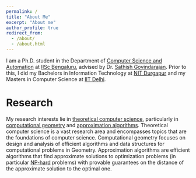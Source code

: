 ```yaml
---
permalink: /
title: "About Me"
excerpt: "About me"
author_profile: true
redirect_from: 
  - /about/
  - /about.html
---
```


I am a Ph.D. student in the Department of [Computer Science and Automation](https://www.csa.iisc.ac.in) at [IISc Bengaluru](https://iisc.ac.in), advised by Dr. [Sathish Govindarajan](https://www.csa.iisc.ac.in/~gsat). Prior to this, I did my Bachelors in Information Technology at [NIT Durgapur](https://nitdgp.ac.in/) and my Masters in Computer Science at [IIT Delhi](https://home.iitd.ac.in).

Research 
======
My research interests lie in [theoretical computer science](https://en.wikipedia.org/wiki/Theoretical_computer_science), particularly in [computational geometry](https://en.wikipedia.org/wiki/Computational_geometry) and [approximation algorithms](https://en.wikipedia.org/wiki/Approximation_algorithm). Theoretical computer science is a vast research area and encompasses topics that are the foundations of computer science. Computational geometry focuses on design and analysis of efficient algorithms and data structures for computational problems in Geometry. Approximation algorithms are efficient algorithms that find approximate solutions to optimization problems (in particular [NP-hard](https://en.wikipedia.org/wiki/NP-hardness) problems) with provable guarantees on the distance of the approximate solution to the optimal one.